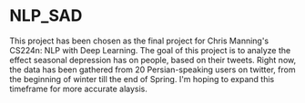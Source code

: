 # NLP_SAD

This project has been chosen as the final project for Chris Manning's CS224n: NLP with Deep Learning.
The goal of this project is to analyze the effect seasonal depression has on people, based on their tweets. Right now, the data has been gathered from 20 Persian-speaking users on twitter, from the beginning of winter till the end of Spring. I'm hoping to expand this timeframe for more accurate alaysis.